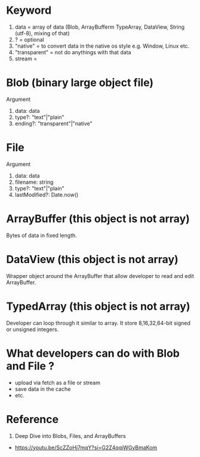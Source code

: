 # Keyword

1.  data = array of data (Blob, ArrayBufferm TypeArray, DataView, String (utf-8), mixing of that)
2.  ? = optional
3.  "native" = to convert data in the native os style e.g. Window, Linux etc.
4.  "transparent" = not do anythings with that data
5.	stream = 

# Blob (binary large object file)

Argument
1.  data: data
2.	type?: "text"|"plain"
3.	ending?: "transparent"|"native"

# File

Argument
1.  data: data
2.  filename: string
3.	type?: "text"|"plain"
4.	lastModified?: Date.now()

# ArrayBuffer (this object is not array)

Bytes of data in fixed length.

# DataView (this object is not array)

Wrapper object around the ArrayBuffer that allow developer to read and edit ArrayBuffer.

# TypedArray (this object is not array)

Developer can loop through it similar to
array. It store 8,16,32,64-bit signed or unsigned integers.

# What developers can do with Blob and File ?

-	upload via fetch as a file or stream
-	save data in the cache
-	etc.

# Reference

1.	Deep Dive into Blobs, Files, and ArrayBuffers
-	https://youtu.be/ScZZoHj7mqY?si=G2Z4qqiWGyBmaKom

